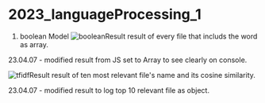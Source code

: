 # 2023_languageProcessing_1

1. boolean Model
![booleanResult](./image/booleanResult.jpg)
result of every file that includs the word as array.

23.04.07 - modified result from JS set to Array to see clearly on console.

![tfidfResult](./image/tfidfResult.jpg)
result of ten most relevant file's name and its cosine similarity.

23.04.07 - modified result to log top 10 relevant file as object.
